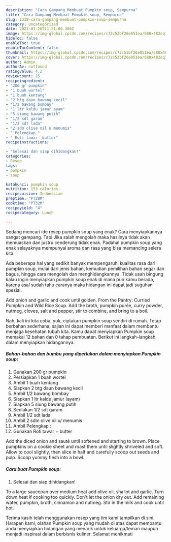 ```yaml
---
description: "Cara Gampang Membuat Pumpkin soup, Sempurna"
title: "Cara Gampang Membuat Pumpkin soup, Sempurna"
slug: 1338-cara-gampang-membuat-pumpkin-soup-sempurna
category: Uncategorized
date: 2022-03-28T11:31:00.306Z
image: https://img-global.cpcdn.com/recipes/c72c53bf26e851ea/680x482cq70/pumpkin-soup-foto-resep-utama.jpg
hideToc: false
enableToc: true
enableTocContent: false
thumbnail: https://img-global.cpcdn.com/recipes/c72c53bf26e851ea/680x482cq70/pumpkin-soup-foto-resep-utama.jpg
cover: https://img-global.cpcdn.com/recipes/c72c53bf26e851ea/680x482cq70/pumpkin-soup-foto-resep-utama.jpg
author: Admin
authorAv: notfound
ratingvalue: 4.2
reviewcount: 25
recipeingredient:
- "200 gr pumpkin"
- "1 buah wortel"
- "1 buah kentang"
- "2 btg daun bawang kecil"
- "1/2 bawang bombay"
- "1 ltr kaldu jamur ayam"
- "5 siung bawang putih"
- "1/2 sdt garam"
- "1/2 sdt lada"
- "2 sdm olive oil u menumis"
- " Pelengkap "
- " Roti tawar  butter"
recipeinstructions:

- "Selesai dan siap dihidangkan!"
categories:
- Resep
tags:
- pumpkin
- soup

katakunci: pumpkin soup 
nutrition: 153 calories
recipecuisine: Indonesian
preptime: "PT28M"
cooktime: "PT32M"
recipeyield: "4"
recipecategory: Lunch

---
```



Sedang mencari ide resep pumpkin soup yang enak? Cara menyiapkannya sangat gampang. Tapi Jika salah mengolah maka hasilnya tidak akan memuaskan dan justru cenderung tidak enak. Padahal pumpkin soup yang enak selayaknya mempunyai aroma dan rasa yang bisa memancing selera kita.


Ada beberapa hal yang sedikit banyak mempengaruhi kualitas rasa dari pumpkin soup, mulai dari jenis bahan, kemudian pemilihan bahan segar dan bagus, hingga cara mengolah dan menghidangkannya. Tidak usah bingung kalau ingin menyiapkan pumpkin soup enak di mana pun kamu berada, karena asal sudah tahu caranya maka hidangan ini dapat jadi suguhan spesial.

Add onion and garlic and cook until golden. From the Pantry: Curried Pumpkin and Wild Rice Soup. Add the broth, pumpkin purée, curry powder, nutmeg, cloves, salt and pepper, stir to combine, and bring to a boil.


Nah, kali ini kita coba, yuk, ciptakan pumpkin soup sendiri di rumah. Tetap berbahan sederhana, sajian ini dapat memberi manfaat dalam membantu menjaga kesehatan tubuh kita. Kamu dapat menyiapkan Pumpkin soup memakai 12 bahan dan 0 tahap pembuatan. Berikut ini langkah-langkah dalam menyiapkan hidangannya.

<!--inarticleads1-->

##### Bahan-bahan dan bumbu yang diperlukan dalam menyiapkan Pumpkin soup:

1. Gunakan 200 gr pumpkin
1. Persiapkan 1 buah wortel
1. Ambil 1 buah kentang
1. Siapkan 2 btg daun bawang kecil
1. Ambil 1/2 bawang bombay
1. Siapkan 1 ltr kaldu jamur (ayam)
1. Siapkan 5 siung bawang putih
1. Sediakan 1/2 sdt garam
1. Ambil 1/2 sdt lada
1. Ambil 2 sdm olive oil u/ menumis
1. Ambil  Pelengkap :
1. Gunakan  Roti tawar + butter


Add the diced onion and sauté until softened and starting to brown. Place pumpkins on a cookie sheet and roast them until slightly shriveled and soft. Allow to cool slightly, then slice in half and carefully scoop out seeds and pulp. Scoop yummy flesh into a bowl. 

<!--inarticleads2-->

##### Cara buat Pumpkin soup:


1. Selesai dan siap dihidangkan!

To a large saucepan over medium heat add olive oil, shallot and garlic. Turn down heat if cooking too quickly. Don&#39;t let the onion dry out. Add remaining water, pumpkin, broth, cinnamon and nutmeg. Stir in the milk and cook until hot. 

Terima kasih telah menggunakan resep yang tim kami tampilkan di sini. Harapan kami, olahan Pumpkin soup yang mudah di atas dapat membantu anda menyiapkan hidangan yang menarik untuk keluarga/teman maupun menjadi inspirasi dalam berbisnis kuliner. Selamat menikmati
